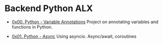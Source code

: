# Backend Python ALX

- [0x00. Python - Variable Annotations](./0x00-python_variable_annotations)
Project on annotating variables and functions in Python.

- [0x01. Python - Async](./0x01-python_async_function)
Using asyncio.
Async/await, coroutines

